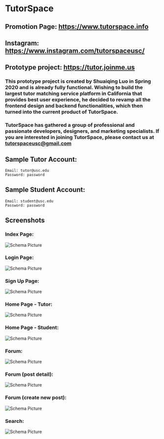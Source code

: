 # TutorSpace

<!-- ## Website: https://tutorspace.joinme.us/ -->

## Promotion Page: https://www.tutorspace.info

## Instagram: https://www.instagram.com/tutorspaceusc/

## Prototype project: https://tutor.joinme.us
### This prototype project is created by Shuaiqing Luo in Spring 2020 and is already fully functional. Wishing to build the largest tutor matching service platform in California that provides best user experience, he decided to revamp all the frontend design and backend functionalities, which then turned into the current product of TutorSpace. 

### TutorSpace has gathered a group of professional and passionate developers, designers, and marketing specialists. If you are interested in joining TutorSpace, please contact us at tutorspaceusc@gmail.com

## Sample Tutor Account:
```
Email: tutor@usc.edu
Password: password
```

## Sample Student Account:
```
Email: student@usc.edu
Password: password
```

## Screenshots
### Index Page:
![Schema Picture](screenshots/index.png)

### Login Page:
![Schema Picture](screenshots/login.png)

### Sign Up Page:
![Schema Picture](screenshots/signup.png)

### Home Page - Tutor:
![Schema Picture](screenshots/home_tutor.png)

### Home Page - Student:
![Schema Picture](screenshots/home_student.png)

### Forum:
![Schema Picture](screenshots/forum.png)

### Forum (post detail):
![Schema Picture](screenshots/post_detail.png)

### Forum (create new post):
![Schema Picture](screenshots/create_new_post.png)

### Search:
![Schema Picture](screenshots/search.png)


